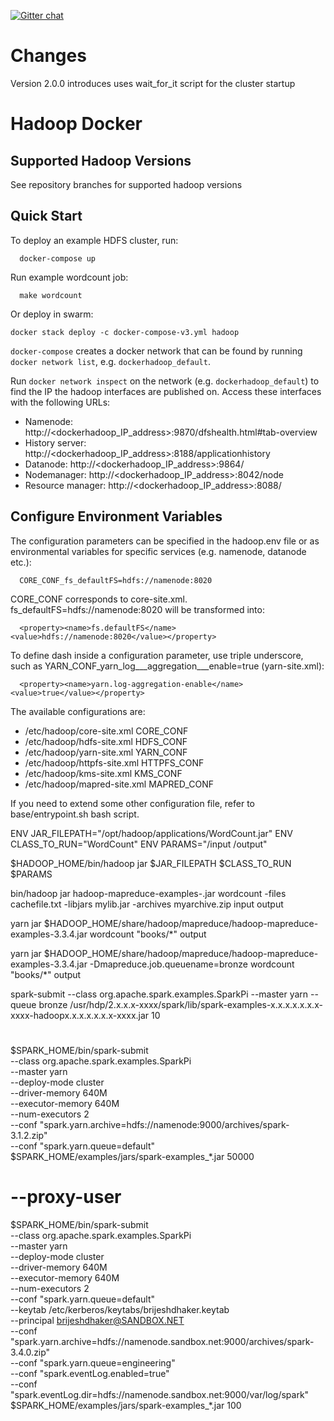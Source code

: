 [![Gitter chat](https://badges.gitter.im/gitterHQ/gitter.png)](https://gitter.im/brijeshdhaker-europe/Lobby)

# Changes

Version 2.0.0 introduces uses wait_for_it script for the cluster startup

# Hadoop Docker

## Supported Hadoop Versions
See repository branches for supported hadoop versions

## Quick Start

To deploy an example HDFS cluster, run:
```
  docker-compose up
```

Run example wordcount job:
```
  make wordcount
```

Or deploy in swarm:
```
docker stack deploy -c docker-compose-v3.yml hadoop
```

`docker-compose` creates a docker network that can be found by running `docker network list`, e.g. `dockerhadoop_default`.

Run `docker network inspect` on the network (e.g. `dockerhadoop_default`) to find the IP the hadoop interfaces are published on. Access these interfaces with the following URLs:

* Namenode: http://<dockerhadoop_IP_address>:9870/dfshealth.html#tab-overview
* History server: http://<dockerhadoop_IP_address>:8188/applicationhistory
* Datanode: http://<dockerhadoop_IP_address>:9864/
* Nodemanager: http://<dockerhadoop_IP_address>:8042/node
* Resource manager: http://<dockerhadoop_IP_address>:8088/

## Configure Environment Variables

The configuration parameters can be specified in the hadoop.env file or as environmental variables for specific services (e.g. namenode, datanode etc.):
```
  CORE_CONF_fs_defaultFS=hdfs://namenode:8020
```

CORE_CONF corresponds to core-site.xml. fs_defaultFS=hdfs://namenode:8020 will be transformed into:
```
  <property><name>fs.defaultFS</name><value>hdfs://namenode:8020</value></property>
```
To define dash inside a configuration parameter, use triple underscore, such as YARN_CONF_yarn_log___aggregation___enable=true (yarn-site.xml):
```
  <property><name>yarn.log-aggregation-enable</name><value>true</value></property>
```

The available configurations are:
* /etc/hadoop/core-site.xml CORE_CONF
* /etc/hadoop/hdfs-site.xml HDFS_CONF
* /etc/hadoop/yarn-site.xml YARN_CONF
* /etc/hadoop/httpfs-site.xml HTTPFS_CONF
* /etc/hadoop/kms-site.xml KMS_CONF
* /etc/hadoop/mapred-site.xml  MAPRED_CONF

If you need to extend some other configuration file, refer to base/entrypoint.sh bash script.

ENV JAR_FILEPATH="/opt/hadoop/applications/WordCount.jar"
ENV CLASS_TO_RUN="WordCount"
ENV PARAMS="/input /output"

$HADOOP_HOME/bin/hadoop jar $JAR_FILEPATH $CLASS_TO_RUN $PARAMS

bin/hadoop jar hadoop-mapreduce-examples-<ver>.jar wordcount -files cachefile.txt -libjars mylib.jar -archives myarchive.zip input output

yarn jar $HADOOP_HOME/share/hadoop/mapreduce/hadoop-mapreduce-examples-3.3.4.jar wordcount "books/*" output

yarn jar $HADOOP_HOME/share/hadoop/mapreduce/hadoop-mapreduce-examples-3.3.4.jar -Dmapreduce.job.queuename=bronze wordcount "books/*" output

spark-submit --class org.apache.spark.examples.SparkPi --master yarn --queue bronze /usr/hdp/2.x.x.x-xxxx/spark/lib/spark-examples-x.x.x.x.x.x.x-xxxx-hadoopx.x.x.x.x.x.x-xxxx.jar 10

#
$SPARK_HOME/bin/spark-submit \
--class org.apache.spark.examples.SparkPi \
--master yarn \
--deploy-mode cluster \
--driver-memory 640M \
--executor-memory 640M \
--num-executors 2 \
--conf "spark.yarn.archive=hdfs://namenode:9000/archives/spark-3.1.2.zip" \
--conf "spark.yarn.queue=default" \
$SPARK_HOME/examples/jars/spark-examples_*.jar 50000

# --proxy-user

$SPARK_HOME/bin/spark-submit \
--class org.apache.spark.examples.SparkPi \
--master yarn \
--deploy-mode cluster \
--driver-memory 640M \
--executor-memory 640M \
--num-executors 2 \
--conf "spark.yarn.queue=default" \
--keytab /etc/kerberos/keytabs/brijeshdhaker.keytab \
--principal brijeshdhaker@SANDBOX.NET \
--conf "spark.yarn.archive=hdfs://namenode.sandbox.net:9000/archives/spark-3.4.0.zip" \
--conf "spark.yarn.queue=engineering" \
--conf "spark.eventLog.enabled=true" \
--conf "spark.eventLog.dir=hdfs://namenode.sandbox.net:9000/var/log/spark" \
$SPARK_HOME/examples/jars/spark-examples_*.jar 100